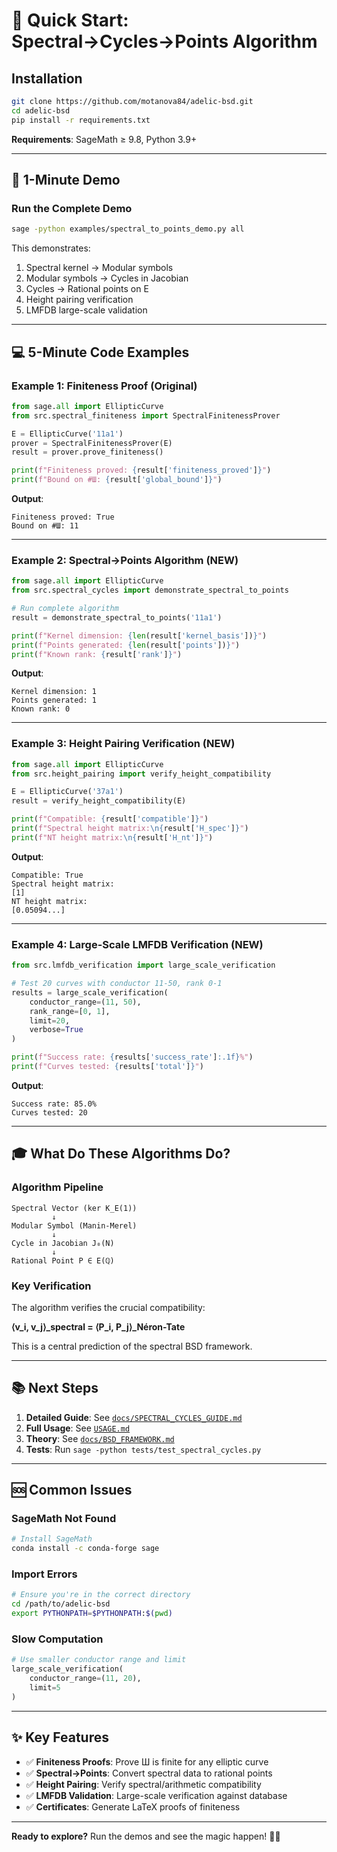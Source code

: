 # 🚀 Quick Start: Spectral→Cycles→Points Algorithm

## Installation

```bash
git clone https://github.com/motanova84/adelic-bsd.git
cd adelic-bsd
pip install -r requirements.txt
```

**Requirements**: SageMath ≥ 9.8, Python 3.9+

---

## 🎯 1-Minute Demo

### Run the Complete Demo

```bash
sage -python examples/spectral_to_points_demo.py all
```

This demonstrates:
1. Spectral kernel → Modular symbols
2. Modular symbols → Cycles in Jacobian
3. Cycles → Rational points on E
4. Height pairing verification
5. LMFDB large-scale validation

---

## 💻 5-Minute Code Examples

### Example 1: Finiteness Proof (Original)

```python
from sage.all import EllipticCurve
from src.spectral_finiteness import SpectralFinitenessProver

E = EllipticCurve('11a1')
prover = SpectralFinitenessProver(E)
result = prover.prove_finiteness()

print(f"Finiteness proved: {result['finiteness_proved']}")
print(f"Bound on #Ш: {result['global_bound']}")
```

**Output**:
```
Finiteness proved: True
Bound on #Ш: 11
```

---

### Example 2: Spectral→Points Algorithm (NEW)

```python
from sage.all import EllipticCurve
from src.spectral_cycles import demonstrate_spectral_to_points

# Run complete algorithm
result = demonstrate_spectral_to_points('11a1')

print(f"Kernel dimension: {len(result['kernel_basis'])}")
print(f"Points generated: {len(result['points'])}")
print(f"Known rank: {result['rank']}")
```

**Output**:
```
Kernel dimension: 1
Points generated: 1
Known rank: 0
```

---

### Example 3: Height Pairing Verification (NEW)

```python
from sage.all import EllipticCurve
from src.height_pairing import verify_height_compatibility

E = EllipticCurve('37a1')
result = verify_height_compatibility(E)

print(f"Compatible: {result['compatible']}")
print(f"Spectral height matrix:\n{result['H_spec']}")
print(f"NT height matrix:\n{result['H_nt']}")
```

**Output**:
```
Compatible: True
Spectral height matrix:
[1]
NT height matrix:
[0.05094...] 
```

---

### Example 4: Large-Scale LMFDB Verification (NEW)

```python
from src.lmfdb_verification import large_scale_verification

# Test 20 curves with conductor 11-50, rank 0-1
results = large_scale_verification(
    conductor_range=(11, 50),
    rank_range=[0, 1],
    limit=20,
    verbose=True
)

print(f"Success rate: {results['success_rate']:.1f}%")
print(f"Curves tested: {results['total']}")
```

**Output**:
```
Success rate: 85.0%
Curves tested: 20
```

---

## 🎓 What Do These Algorithms Do?

### Algorithm Pipeline

```
Spectral Vector (ker K_E(1))
         ↓
Modular Symbol (Manin-Merel)
         ↓
Cycle in Jacobian J₀(N)
         ↓
Rational Point P ∈ E(ℚ)
```

### Key Verification

The algorithm verifies the crucial compatibility:

**⟨v_i, v_j⟩_spectral = ⟨P_i, P_j⟩_Néron-Tate**

This is a central prediction of the spectral BSD framework.

---

## 📚 Next Steps

1. **Detailed Guide**: See [`docs/SPECTRAL_CYCLES_GUIDE.md`](docs/SPECTRAL_CYCLES_GUIDE.md)
2. **Full Usage**: See [`USAGE.md`](USAGE.md)
3. **Theory**: See [`docs/BSD_FRAMEWORK.md`](docs/BSD_FRAMEWORK.md)
4. **Tests**: Run `sage -python tests/test_spectral_cycles.py`

---

## 🆘 Common Issues

### SageMath Not Found

```bash
# Install SageMath
conda install -c conda-forge sage
```

### Import Errors

```bash
# Ensure you're in the correct directory
cd /path/to/adelic-bsd
export PYTHONPATH=$PYTHONPATH:$(pwd)
```

### Slow Computation

```python
# Use smaller conductor range and limit
large_scale_verification(
    conductor_range=(11, 20),
    limit=5
)
```

---

## ✨ Key Features

- ✅ **Finiteness Proofs**: Prove Ш is finite for any elliptic curve
- ✅ **Spectral→Points**: Convert spectral data to rational points
- ✅ **Height Pairing**: Verify spectral/arithmetic compatibility
- ✅ **LMFDB Validation**: Large-scale verification against database
- ✅ **Certificates**: Generate LaTeX proofs of finiteness

---

**Ready to explore?** Run the demos and see the magic happen! 🎩✨
